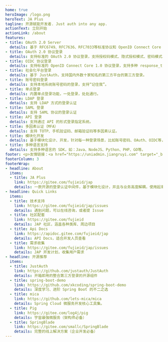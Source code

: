 ```yaml
---
home: true
heroImage: /logo.png
heroText: JA Plus
tagline: 开源赋能开发者. Just auth into any app.
actionText: 立刻开始
actionLink: /about
features:
- title: OAuth 2.0 Server
  details: 基于 RFC6749、RFC7636、RFC7033等标准协议和 OpenID Connect Core 1.0 认证协议，自研的一款轻量级、业务解耦、开箱即用的新一代国产授权认证框架。
- title: OAuth 2.0 协议登录
  details: 支持标准的 OAuth 2.0 协议登录，支持授权码模式、隐式授权模式、密码模式、客户端模式以及在授权码模式之上的 PKCE 模式。
- title: OIDC 协议登录
  details: 支持标准的 OpenID Connect Core 1.0 协议登录，支持多种 response_type，如：code、code token、code id_token、token、id_token、token id_token 等
- title: 社会化平台登录
  details: 基于 JustAuth，支持国内外数十家知名的第三方平台的第三方登录。
- title: 账号密码登录
  details: 支持本地系统账号密码的登录，支持“记住我”。
- title: 单点登录
  details: 内置单点登录功能，一处登录，处处通行。
- title: LDAP 登录
  details: 支持 LDAP 方式的登录认证
- title: SAML 登录
  details: 支持 SAML 协议的登录认证
- title: API 登录
  details: 支持通过 API 的形式登录指定系统。
- title: 多因素认证（MFA）
  details: 支持 TOTP、手机验证码、邮箱验证码等多因素认证。
- title: 模块化开发
  details: 基于模块化设计、开发，针对每一种登录场景，比如账号密码、OAuth、OIDC等，都单独提供了独有的模块化解决方案。
- title: 多种语言支持
  details: 支持多种语言的 SDK，如：Java、NodeJS、Python、PHP、GO等。
footer: <p>友情链接：<a href="https://uniadmin.jiangruyi.com" target="_blank">UniAdmin</a> | <a href="https://jiangruyi.com" target="_blank">江如意的博客</a></p>Written by <a href="https://github.com/zhangyd-c" target="_blank">Yadong.Zhang</a> | <a href="http://beian.miit.gov.cn/" target="_blank">京ICP备2020044519号-4</a>
footerColumn: 3
footerWrap: 
- headline: About
  items:
  - title: JA Plus
    link: https://gitee.com/fujieid/jap
    details: 一款开源的登录认证中间件，基于模块化设计，并且与业务高度解耦，使用起来非常灵活，开发者可以毫不费力地将 JAP 集成到任何 web 应用程序中。
- headline: Quick Links
  items:
  - title: 技术支持
    link: https://gitee.com/fujieid/jap/issues
    details: 遇到问题，可以在线咨询，或者提 Issue
  - title: 社区配套
    link: https://gitee.com/fujieid
    details: JAP 社区，涵盖各种类库、周边项目
  - title: Api Docs
    link: https://apidoc.gitee.com/fujieid/jap
    details: API Docs，适合开发人员查看
  - title: 需求收集
    link: https://gitee.com/fujieid/jap/issues
    details: JAP 开发计划，收集用户需求
- headline: 开源推荐
  items:
  - title: JustAuth
    link: https://github.com/justauth/JustAuth
    details: 开箱即用的整合第三方登录的开源组件
  - title: spring-boot-demo
    link: https://github.com/xkcoding/spring-boot-demo
    details: 深度学习、进阶 Spring Boot 的不二之选
  - title: mica 
    link: https://github.com/lets-mica/mica
    details: Spring Cloud 微服务开发核心工具集。
  - title: Pig
    link: https://gitee.com/log4j/pig
    details: 宇宙最强微服务（架构师必备）
  - title: SpringBlade
    link: https://gitee.com/smallc/SpringBlade
    details: 完整的线上解决方案（企业开发必备）
---
```



<Notify :title="'JustAuthPlus（JAP）技术白皮书正式发布！'" :icon="'fire'" :iconColor="'red'" :link="'https://justauth.plus/paper/JAP-paper-V1.0.0.pdf'" :desc="'JustAuthPlus（JAP）技术白皮书正式发布，带您更加细致、深入的了解 JAP 的技术方案以及 JAP 的现在和未来。请查阅！'"/>

<Notify :title="'友情提示'" :link="'https://tp.wjx.top/vj/Qj3Abce.aspx'" :desc="'邀请你参与关于 JAP 的问卷调查，感谢你的支持！'"/>

